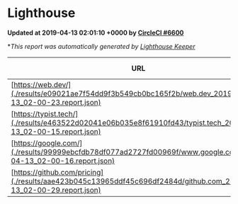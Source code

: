 
# Lighthouse

**Updated at 2019-04-13 02:01:10 +0000 by [CircleCI #6600](https://circleci.com/gh/ItinerisLtd/lighthouse-keeper-example/6600)**

**This report was automatically generated by [Lighthouse Keeper](https://github.com/itinerisltd/lighthouse-keeper)*

| URL | Performance | Accessibility | Best Practices | SEO | PWA | Updated At |
| --- | --- | --- | --- | --- | --- | --- |
| [https://web.dev/](./results/e09021ae7f54dd9f3b549cb0bc165f2b/web.dev_2019-04-13_02-00-23.report.json) | 0.97 | 0.93 | 1 | 0.96 | 1 | 2019-04-13T02:00:23.530Z |
| [https://typist.tech/](./results/e463522d02041e06b035e8f61910fd43/typist.tech_2019-04-13_02-00-15.report.json) | 1 |  |  |  |  | 2019-04-13T02:00:15.816Z |
| [https://google.com/](./results/99999ebcfdb78df077ad2727fd00969f/www.google.com_2019-04-13_02-00-16.report.json) | 0.93 | 0.71 | 0.93 | 0.82 | 0.58 | 2019-04-13T02:00:16.210Z |
| [https://github.com/pricing](./results/aae423b045c13965ddf45c696df2484d/github.com_2019-04-13_02-00-29.report.json) | 0.87 | 0.89 | 0.93 | 0.9 | 0.58 | 2019-04-13T02:00:29.995Z |
